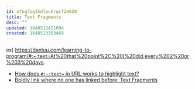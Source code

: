 ```yaml
---
id: nfog7og1kdlpukrqsf2m620
title: Text Fragments
desc: ""
updated: 1648513421094
created: 1648513353469
---
```


ex) https://danluu.com/learning-to-program/#:~:text=At%20that%20point%2C%20I%20did,every%202%20or%203%20days.

- [How does `#:~:text=` in URL works to highlight text?](https://stackoverflow.com/questions/62989058/how-does-text-in-url-works-to-highlight-text)
- [Boldly link where no one has linked before: Text Fragments](https://web.dev/text-fragments/)
